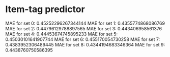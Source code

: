 # Item-tag predictor

MAE for set 0: 0.45252296267344144
MAE for set 1: 0.4355774868086769
MAE for set 2: 0.44796129788897565
MAE for set 3: 0.443406958561376
MAE for set 4: 0.44453674745895233
MAE for set 5: 0.45030101641907744
MAE for set 6: 0.455170054730258
MAE for set 7: 0.4383952306489445
MAE for set 8: 0.4344194683346364
MAE for set 9: 0.4438760750586395